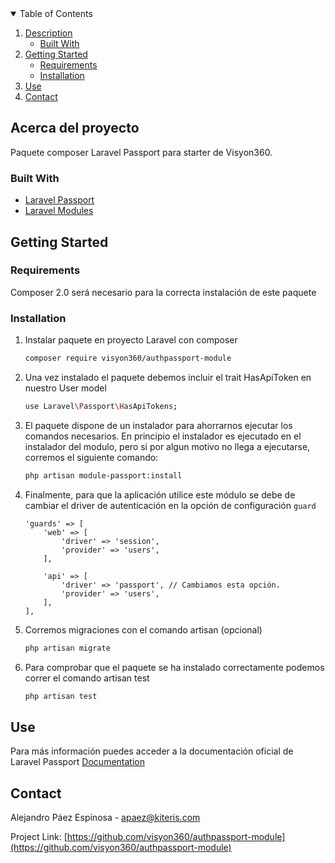 <!-- TABLE OF CONTENTS -->
<details open="open">
  <summary>Table of Contents</summary>
  <ol>
    <li>
      <a href="#description">Description</a>
      <ul>
        <li><a href="#built-with">Built With</a></li>
      </ul>
    </li>
    <li>
      <a href="#getting-started">Getting Started</a>
      <ul>
        <li><a href="#requirements">Requirements</a></li>
        <li><a href="#installation">Installation</a></li>
      </ul>
    </li>
    <li><a href="#use">Use</a></li>
    <li><a href="#contact">Contact</a></li>
  </ol>
</details>



<!-- ABOUT THE PROJECT -->
## Acerca del proyecto

Paquete composer Laravel Passport para starter de Visyon360.

### Built With
* [Laravel Passport](https://laravel.com/passport)
* [Laravel Modules](https://github.com/nWidart/laravel-modules)


## Getting Started

### Requirements

Composer 2.0 será necesario para la correcta instalación de este paquete

### Installation
1. Instalar paquete en proyecto Laravel con composer
   ```sh
   composer require visyon360/authpassport-module
   ```
2. Una vez instalado el paquete debemos incluir el trait HasApiToken en nuestro User model
   ```sh
   use Laravel\Passport\HasApiTokens;
   ```
3. El paquete dispone de un instalador para ahorrarnos ejecutar los comandos necesarios. En principio el instalador
   es ejecutado en el instalador del modulo, pero si por algun motivo no llega a ejecutarse, corremos el siguiente
   comando:
   ```sh
   php artisan module-passport:install
   ```
3. Finalmente, para que la aplicación utilice este módulo se debe de cambiar el driver de autenticación en la opción
   de configuración `guard`

    ```
    'guards' => [
        'web' => [
            'driver' => 'session',
            'provider' => 'users',
        ],

        'api' => [
            'driver' => 'passport', // Cambiamos esta opción.
            'provider' => 'users',
        ],
    ],
    ```

4. Corremos migraciones con el comando artisan (opcional)
   ```sh
   php artisan migrate
   ```
5. Para comprobar que el paquete se ha instalado correctamente podemos correr el comando artisan test
    ```sh
   php artisan test
   ```



<!-- USAGE EXAMPLES -->
## Use
Para más información puedes acceder a la documentación oficial de Laravel Passport [Documentation](https://laravel.com/docs/passport)

<!-- CONTACT -->
## Contact

Alejandro Páez Espinosa - apaez@kiteris.com

Project Link: [https://github.com/visyon360/authpassport-module](https://github.com/visyon360/authpassport-module)
